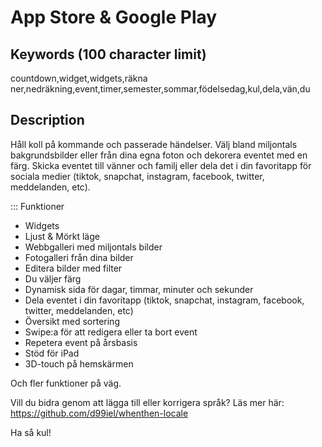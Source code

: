 # App Store & Google Play

## Keywords (100 character limit)
countdown,widget,widgets,räkna ner,nedräkning,event,timer,semester,sommar,födelsedag,kul,dela,vän,du

## Description
Håll koll på kommande och passerade händelser.
Välj bland miljontals bakgrundsbilder eller från dina egna foton och dekorera eventet med en färg.
Skicka eventet till vänner och familj eller dela det i din favoritapp för sociala medier (tiktok, snapchat, instagram, facebook, twitter, meddelanden, etc).

::: Funktioner
- Widgets
- Ljust & Mörkt läge
- Webbgalleri med miljontals bilder
- Fotogalleri från dina bilder
- Editera bilder med filter
- Du väljer färg
- Dynamisk sida för dagar, timmar, minuter och sekunder
- Dela eventet i din favoritapp (tiktok, snapchat, instagram, facebook, twitter, meddelanden, etc)
- Översikt med sortering
- Swipe:a för att redigera eller ta bort event
- Repetera event på årsbasis
- Stöd för iPad
- 3D-touch på hemskärmen

Och fler funktioner på väg.

Vill du bidra genom att lägga till eller korrigera språk? Läs mer här: https://github.com/d99iel/whenthen-locale

Ha så kul!